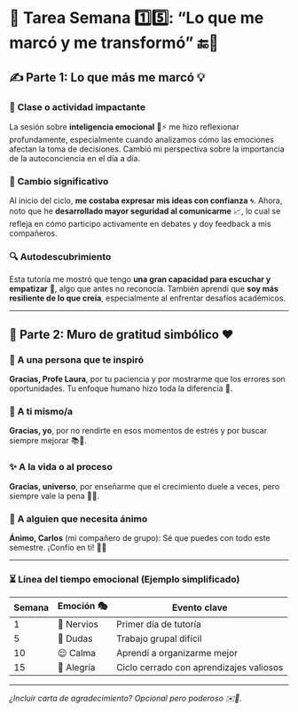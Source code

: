 # 📝 Tarea Semana 1️⃣5️⃣: “Lo que me marcó y me transformó” 🔚🌟  

## ✍️ Parte 1: Lo que más me marcó 💡  

### 💬 **Clase o actividad impactante**  
La sesión sobre **inteligencia emocional** 🧠⚡ me hizo reflexionar profundamente, especialmente cuando analizamos cómo las emociones afectan la toma de decisiones. Cambió mi perspectiva sobre la importancia de la autoconciencia en el día a día.  

### 🔄 **Cambio significativo**  
Al inicio del ciclo, **me costaba expresar mis ideas con confianza** 🌀. Ahora, noto que he **desarrollado mayor seguridad al comunicarme** 📈, lo cual se refleja en cómo participo activamente en debates y doy feedback a mis compañeros.  

### 🔍 **Autodescubrimiento**  
Esta tutoría me mostró que tengo **una gran capacidad para escuchar y empatizar** 🌟, algo que antes no reconocía. También aprendí que **soy más resiliente de lo que creía**, especialmente al enfrentar desafíos académicos.  

---  

## 🧱 Parte 2: Muro de gratitud simbólico ❤️  

### 👤 **A una persona que te inspiró**  
**Gracias, Profe Laura**, por tu paciencia y por mostrarme que los errores son oportunidades. Tu enfoque humano hizo toda la diferencia 🌈.  

### 🧠 **A ti mismo/a**  
**Gracias, yo**, por no rendirte en esos momentos de estrés y por buscar siempre mejorar 📚💪.  

### ✨ **A la vida o al proceso**  
**Gracias, universo**, por enseñarme que el crecimiento duele a veces, pero siempre vale la pena 🌱🔥.  

### 🌱 **A alguien que necesita ánimo**  
**Ánimo, Carlos** (mi compañero de grupo): Sé que puedes con todo este semestre. ¡Confío en ti! 🚀💙  

---  

### ⏳ **Línea del tiempo emocional** (Ejemplo simplificado)  
| Semana | Emoción 🎭 | Evento clave |  
|--------|------------|--------------|  
| 1      | 😬 Nervios  | Primer día de tutoría |  
| 5      | 🤔 Dudas    | Trabajo grupal difícil |  
| 10     | 😌 Calma    | Aprendí a organizarme mejor |  
| 15     | 🎉 Alegría  | Ciclo cerrado con aprendizajes valiosos |  

---  
*¿Incluir carta de agradecimiento? Opcional pero poderoso ✉️🌷.*  
